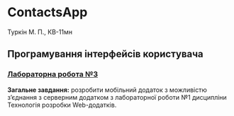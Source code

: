 # ContactsApp

Туркін М. П., КВ-11мн

## Програмування інтерфейсів користувача

### [Лабораторна робота №3](https://docs.google.com/document/d/114XvYa1UsvJwK1KIFlZkY8W_G0cDc55JSS4ZYVydZLQ/edit?usp=sharing)
**Загальне завдання:** розробити мобільний додаток з можливістю з’єднання з серверним додатком з лабораторної роботи №1 дисципліни Технологія розробки Web-додатків.
